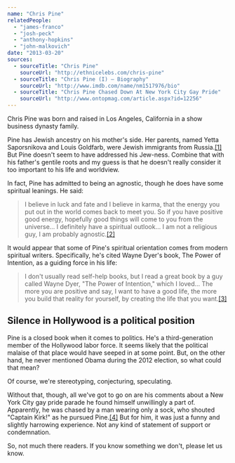 ```yaml
---
name: "Chris Pine"
relatedPeople:
  - "james-franco"
  - "josh-peck"
  - "anthony-hopkins"
  - "john-malkovich"
date: "2013-03-20"
sources:
  - sourceTitle: "Chris Pine"
    sourceUrl: "http://ethnicelebs.com/chris-pine"
  - sourceTitle: "Chris Pine (I) – Biography"
    sourceUrl: "http://www.imdb.com/name/nm1517976/bio"
  - sourceTitle: "Chris Pine Chased Down At New York City Gay Pride"
    sourceUrl: "http://www.ontopmag.com/article.aspx?id=12256"
---
```


Chris Pine was born and raised in Los Angeles, California in a show business dynasty family.

Pine has Jewish ancestry on his mother's side. Her parents, named Yetta Saporsnikova and Louis Goldfarb, were Jewish immigrants from Russia.<a class="source-citation" href="#http://ethnicelebs.com/chris-pine" title="Chris Pine">[1]</a> But Pine doesn't seem to have addressed his Jew-ness. Combine that with his father's gentile roots and my guess is that he doesn't really consider it too important to his life and worldview.

In fact, Pine has admitted to being an agnostic, though he does have some spiritual leanings. He said:

>I believe in luck and fate and I believe in karma, that the energy you put out in the world comes back to meet you. So if you have positive good energy, hopefully good things will come to you from the universe… I definitely have a spiritual outlook… I am not a religious guy, I am probably agnostic.<a class="source-citation" href="#http://www.imdb.com/name/nm1517976/bio" title="Chris Pine (I) – Biography">[2]</a>

It would appear that some of Pine's spiritual orientation comes from modern spiritual writers. Specifically, he's cited Wayne Dyer's book, The Power of Intention, as a guiding force in his life:

>I don't usually read self-help books, but I read a great book by a guy called Wayne Dyer, "The Power of Intention," which I loved… The more you are positive and say, I want to have a good life, the more you build that reality for yourself, by creating the life that you want.<a class="source-citation" href="#http://www.imdb.com/name/nm1517976/bio" title="Chris Pine (I) – Biography">[3]</a>

## 

## Silence in Hollywood is a political position

Pine is a closed book when it comes to politics. He's a third-generation member of the Hollywood labor force. It seems likely that the political malaise of that place would have seeped in at some point. But, on the other hand, he never mentioned Obama during the 2012 election, so what could that mean?

Of course, we're stereotyping, conjecturing, speculating.

Without that, though, all we've got to go on are his comments about a New York City gay pride parade he found himself unwillingly a part of. Apparently, he was chased by a man wearing only a sock, who shouted "Captain Kirk!" as he pursued Pine.<a class="source-citation" href="#http://www.ontopmag.com/article.aspx?id=12256" title="Chris Pine Chased Down At New York City Gay Pride">[4]</a> But for him, it was just a funny and slightly harrowing experience. Not any kind of statement of support or condemnation.

So, not much there readers. If you know something we don't, please let us know.